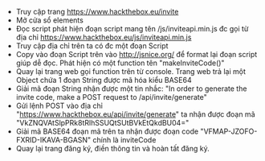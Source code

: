 - Truy cập trang https://www.hackthebox.eu/invite
- Mở cửa sổ elements
- Đọc script phát hiện đoạn script mang tên /js/inviteapi.min.js đc gọi từ địa chỉ https://www.hackthebox.eu/js/inviteapi.min.js
- Truy cập địa chỉ trên ta có đc một đoạn Script
- Copy vào đoạn Script trên vào http://jsnice.org/ để format lại đoạn script giúp dễ đọc. Phát hiện có một function tên "makeInviteCode()"
- Quay lại trang web gọi function trên từ console. Trang web trả lại một Object chứa 1 đoạn String được mã hóa kiểu BASE64
- Giải mã đoạn String nhận được một tin nhắc: "In order to generate the invite code, make a POST request to /api/invite/generate"
- Gửi lệnh POST vào địa chỉ "https://www.hackthebox.eu/api/invite/generate" ta nhận được đoạn mã "VkZNQVAtSlpPRk8tRlhSSUQtSUtBVkEtQkdBU04="
- Giải mã BASE64 đoạn mã trên ta nhận được đoạn code "VFMAP-JZOFO-FXRID-IKAVA-BGASN" chính là inviteCode
- Quay lại trang đăng ký, điền thông tin và hoàn tất đăng ký.
